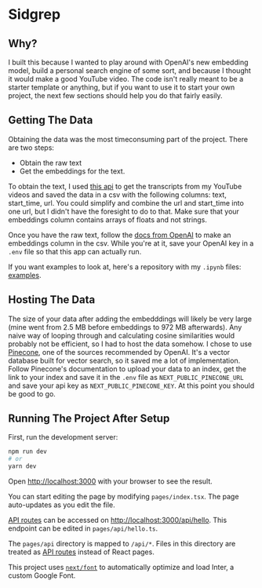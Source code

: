 # Sidgrep

## Why?

I built this because I wanted to play around with OpenAI's new embedding model, build a personal search engine of some sort, and because I thought it would make a good YouTube video. The code isn't really meant to be a starter template or anything, but if you want to use it to start your own project, the next few sections should help you do that fairly easily.

## Getting The Data
Obtaining the data was the most timeconsuming part of the project. There are two steps:
- Obtain the raw text
- Get the embeddings for the text.

To obtain the text, I used [this api](https://github.com/siddhantdubey/Sidgrep) to get the transcripts from my YouTube videos and saved the data in a csv with the following columns: text, start_time, url. You could simplify and combine the url and start_time into one url, but I didn't have the foresight to do to that. Make sure that your embeddings column contains arrays of floats and not strings.

Once you have the raw text, follow the [docs from OpenAI](https://beta.openai.com/docs/guides/embeddings/how-to-get-embeddings) to make an embeddings column in the csv. While you're at it, save your OpenAI key in a `.env` file so that this app can actually run. 

If you want examples to look at, here's a repository with my `.ipynb` files: [examples](https://github.com/siddhantdubey/SidgrepPrep/).

## Hosting The Data 
The size of your data after adding the embedddings will likely be very large (mine went from 2.5 MB before embeddings to 972 MB afterwards). Any naive way of looping through and calculating cosine similarities would probably not be efficient, so I had to host the data somehow. I chose to use [Pinecone](https://www.pinecone.io/), one of the sources recommended by OpenAI. It's a vector database built for vector search, so it saved me a lot of implementation. Follow Pinecone's documentation to upload your data to an index, get the link to your index and save it in the `.env` file as `NEXT_PUBLIC_PINECONE_URL` and save your api key as `NEXT_PUBLIC_PINECONE_KEY`. At this point you should be good to go.

## Running The Project After Setup

First, run the development server:

```bash
npm run dev
# or
yarn dev
```

Open [http://localhost:3000](http://localhost:3000) with your browser to see the result.

You can start editing the page by modifying `pages/index.tsx`. The page auto-updates as you edit the file.

[API routes](https://nextjs.org/docs/api-routes/introduction) can be accessed on [http://localhost:3000/api/hello](http://localhost:3000/api/hello). This endpoint can be edited in `pages/api/hello.ts`.

The `pages/api` directory is mapped to `/api/*`. Files in this directory are treated as [API routes](https://nextjs.org/docs/api-routes/introduction) instead of React pages.

This project uses [`next/font`](https://nextjs.org/docs/basic-features/font-optimization) to automatically optimize and load Inter, a custom Google Font.

